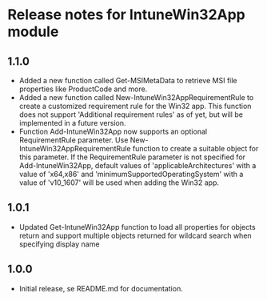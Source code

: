 # Release notes for IntuneWin32App module

## 1.1.0
- Added a new function called Get-MSIMetaData to retrieve MSI file properties like ProductCode and more.
- Added a new function called New-IntuneWin32AppRequirementRule to create a customized requirement rule for the Win32 app. This function does not support 'Additional requirement rules' as of yet, but will be implemented in a future version.
- Function Add-IntuneWin32App now supports an optional RequirementRule parameter. Use New-IntuneWin32AppRequirementRule function to create a suitable object for this parameter. If the RequirementRule parameter is not specified for Add-IntuneWin32App, default values of 'applicableArchitectures' with a value of 'x64,x86' and 'minimumSupportedOperatingSystem' with a value of 'v10_1607' will be used when adding the Win32 app.

## 1.0.1
- Updated Get-IntuneWin32App function to load all properties for objects return and support multiple objects returned for wildcard search when specifying display name

## 1.0.0
- Initial release, se README.md for documentation.